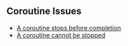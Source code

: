 ## Coroutine Issues
- [A coroutine stops before completion](StartCoroutine.md)
- [A coroutine cannot be stopped](StopCoroutine.md)